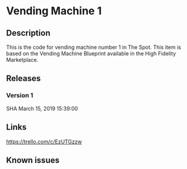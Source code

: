 # Vending Machine 1

## Description
This is the code for vending machine number 1 in The Spot.  This item is based on the Vending Machine Blueprint available in the High Fidelity Marketplace. 


## Releases
### Version 1
SHA []()
March 15, 2019 15:39:00


## Links
https://trello.com/c/EzUTGzzw

## Known issues


